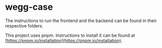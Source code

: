 # wegg-case

The instructions to run the frontend and the backend can be found in their respective folders.

This project uses pnpm. Instructions to install it can be found at [https://pnpm.io/installation](https://pnpm.io/installation).
